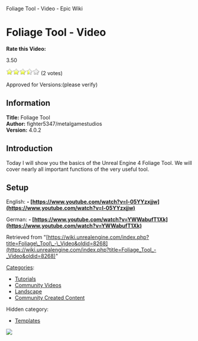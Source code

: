 Foliage Tool - Video - Epic Wiki                    

Foliage Tool - Video
====================

**Rate this Video:**

3.50

![](/extensions/VoteNY/images/star_on.gif)![](/extensions/VoteNY/images/star_on.gif)![](/extensions/VoteNY/images/star_on.gif)![](/extensions/VoteNY/images/star_half.gif)![](/extensions/VoteNY/images/star_off.gif) (2 votes)

Approved for Versions:(please verify)

Information
-----------

**Title:** Foliage Tool  
**Author:** fighter5347/metalgamestudios  
**Version:** 4.0.2  
  

Introduction
------------

Today I will show you the basics of the Unreal Engine 4 Foliage Tool. We will cover nearly all important functions of the very useful tool.  
  

Setup
-----

English: **- [https://www.youtube.com/watch?v=l-05YYzxjjw](https://www.youtube.com/watch?v=l-05YYzxjjw)**  
  
German: **- [https://www.youtube.com/watch?v=YWWabufT1Xk](https://www.youtube.com/watch?v=YWWabufT1Xk)**

Retrieved from "[https://wiki.unrealengine.com/index.php?title=Foliage\_Tool\_-\_Video&oldid=8268](https://wiki.unrealengine.com/index.php?title=Foliage_Tool_-_Video&oldid=8268)"

[Categories](/Special:Categories "Special:Categories"):

*   [Tutorials](/Category:Tutorials "Category:Tutorials")
*   [Community Videos](/Category:Community_Videos "Category:Community Videos")
*   [Landscape](/Category:Landscape "Category:Landscape")
*   [Community Created Content](/Category:Community_Created_Content "Category:Community Created Content")

Hidden category:

*   [Templates](/Category:Templates "Category:Templates")

  ![](https://tracking.unrealengine.com/track.png)